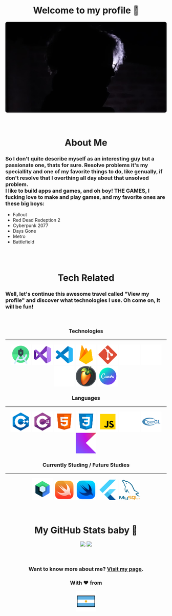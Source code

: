 <div align="center">
  <div>
    <h1>Welcome to my profile 👋</h1>
    <img src="./assets/background_alt.png" width=512px height=auto>
  </div>

  <br>
  <br>

  <h1>About Me</h1>
  <div align="left">
    <h3>So I don't quite describe myself as an interesting guy but a passionate one, thats for sure. Resolve problems it's my speciallity and one of my favorite things to do, like genually, if don't resolve that I overthing all day about that unsolved problem.<br>I like to build apps and games, and oh boy! THE GAMES, I fucking love to make and play games, and my favorite ones are these big boys:</h3>
    <ul>
      <li>Fallout</li>
      <li>Red Dead Redeption 2</li>
      <li>Cyberpunk 2077</li>
      <li>Days Gone</li>
      <li>Metro</li>
      <li>Battlefield</li>
    </ul>
  </div>

  <br>
  <br>

  <h1>Tech Related</h1>
  <div align="left">
    <h3>Well, let's continue this awesome travel called "View my profile" and discover what technologies I use. Oh come on, It will be fun!</h3>
    <br>
    <div align="center">
      <h3>Technologies</h3>
      <hr>
      <img src="./assets/tech/androidstudio.png" width=64px height=auto title="Android Studio">
      <img src="./assets/tech/vs2019.png" width=64px height=auto title="Visual Studio 2019">
      <img src="./assets/tech/vsc.png" width=64px height=auto title="Visual Studio Code">
      <img src="./assets/tech/firebase.png" width=64px height=auto title="Firebase">
      <img src="./assets/tech/git.png" width=64px height=auto title="Git">
      <img src="./assets/tech/github.png" width=64px height=auto title="GitHub">
      <img src="./assets/tech/gamemaker.png" width=64px height=auto title="Gamemaker">
      <img src="./assets/tech/unrealengine4.png" width=64px height=auto title="Unreal Engine 4">
      <img src="./assets/tech/flstudio.png" width=64px height=auto title="FL Studio">
      <img src="./assets/tech/canva.png" width=64px height=auto title="Canva">
      <h3>Languages</h3>
      <hr>
      <img src="./assets/lang/cpp.png" width=64px height=auto title="C++">
      <img src="./assets/lang/csharp.png" width=64px height=auto title="C#">
      <img src="./assets/lang/html.png" width=64px height=auto title="HTML5">
      <img src="./assets/lang/css.png" width=64px height=auto title="CSS3">
      <img src="./assets/lang/javascript.png" width=64px height=auto title="JavaScript">
      <img src="./assets/lang/gml.png" width=64px height=auto title="GML">
      <img src="./assets/lang/glsl.png" width=64px height=auto title="GLSL">
      <img src="./assets/lang/kotlin.png" width=64px height=auto title="Kotlin">
      <br>
      <h3>Currently Studing / Future Studies</h3>
      <hr>
      <img src="./assets/tech/jetpackcompose.png" width=64px height=auto title="Jetpack Compose">
      <img src="./assets/lang/swift.png" width=64px height=auto title="Swift">
      <img src="./assets/tech/swiftui.png" width=64px height=auto title="SwiftUI">
      <img src="./assets/tech/flutter.png" width=64px height=auto title="Flutter">
      <img src="./assets/tech/mysql.png" width=64px height=auto title="MySQL">
    </div>
  </div>

  <br>
  <br>

  <div>
    <h1>My GitHub Stats baby 💋</h1>
    <a href="https://github.com/BRUNOO1545" style="text-decoration: none">
      <img height="180em" src="https://github-readme-stats.vercel.app/api?username=BRUNOO1545&show_icons=true&theme=radical&include_all_commits=true&count_private=true"/>
      <img height="180em" src="https://github-readme-stats.vercel.app/api/top-langs/?username=BRUNOO1545&show_icons=true&theme=radical&layout=compact&langs_count=6&count_private=true"/>
    </a>
  </div>

  <br>
  <br>

  <div>
    <h3>Want to know more about me? <a href="https://brunoo1545.github.io">Visit my page</a>.<h3>
    <h3>With ❤ from</h3>
    <img src="./assets/argentina_emoji.png" width=64px height=auto>
  </div>
</div>
